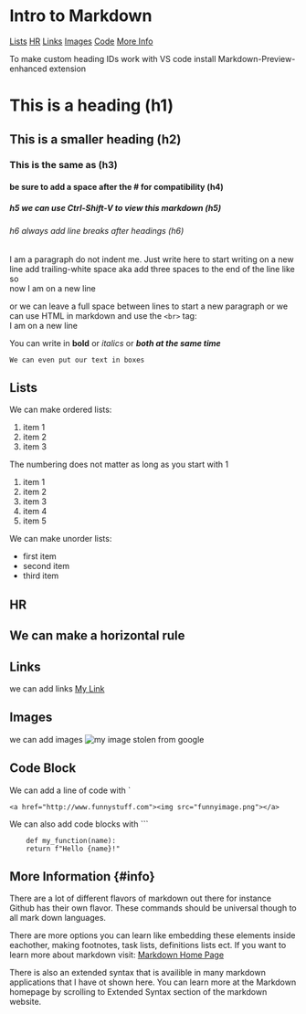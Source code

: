 # Intro to Markdown
[Lists](#lists)
[HR](#hr)
[Links](#links)
[Images](#images)
[Code](#code_block)
[More Info](#info)

To make custom heading IDs work with VS code install Markdown-Preview-enhanced extension


# This is a heading (h1)

## This is a smaller heading (h2)

### This is the same as (h3)

#### be sure to add a space after the # for compatibility (h4)

##### h5 we can use Ctrl-Shift-V to view this markdown (h5)

###### h6 always add line breaks after headings (h6)

I am a paragraph do not indent me. Just write here 
to start writing on a new line add trailing-white space aka add three spaces to the end of the line like so   
now I am on a new line

or we can leave a full space between lines to start a new paragraph or we can use HTML in markdown and use the `<br>` tag:
<br>I am on a new line

You can write in **bold** or *italics* or ***both at the same time***

    We can even put our text in boxes

## Lists

We can make ordered lists:
1. item 1
2. item 2
3. item 3
   
The numbering does not matter as long as you start with 1
1. item 1
1. item 2
1. item 3
2. item 4
7. item 5

We can make unorder lists:
- first item 
- second item
- third item

## HR 

We can make a horizontal rule
---

## Links 

we can add links [My Link](http://www.google.com)

## Images 

we can add images ![my image stolen from google](https://i.chzbgr.com/thumb800/2451461/hC8A4840A/seventeen-very-funny-memes-for-today)

## Code Block
We can add a line of code with \`

`
<a href="http://www.funnystuff.com"><img src="funnyimage.png"></a>
`

We can also add code blocks with \`\`\`
    
```
    def my_function(name):
    return f"Hello {name}!"
```
    
## More Information {#info}

There are a lot of different flavors of markdown out there for instance Github has their own flavor.  These commands should be universal though to all mark down languages.

There are more options you can learn like embedding these elements inside eachother, making footnotes, task lists, definitions lists ect. If you want to learn more about markdown visit:
[Markdown Home Page](https://www.markdownguide.org/)

There is also an extended syntax that is availible in many markdown applications that I have ot shown here.  You can learn more at the Markdown homepage by scrolling to Extended Syntax section of the markdown website.